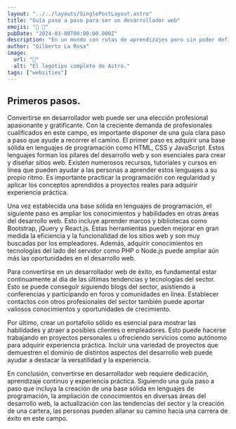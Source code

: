 ```yaml
---
layout: "../../layouts/SinglePostLayout.astro"
title: "Guía paso a paso para ser un desarrollador web"
emojis: "💪 💯"
pubDate: "2024-03-08T00:00:00.000Z"
description: "En un mundo con rutas de aprendizajes pero sin poder definirse por cual tomar..."
author: "Gilberto La Rosa"
image:
  url: "📝"
  alt: "El logotipo completo de Astro."
tags: ["websities"]
---
```


## Primeros pasos.

Convertirse en desarrollador web puede ser una elección profesional apasionante y gratificante. Con la creciente demanda de profesionales cualificados en este campo, es importante disponer de una guía clara paso a paso que ayude a recorrer el camino. El primer paso es adquirir una base sólida en lenguajes de programación como HTML, CSS y JavaScript. Estos lenguajes forman los pilares del desarrollo web y son esenciales para crear y diseñar sitios web. Existen numerosos recursos, tutoriales y cursos en línea que pueden ayudar a las personas a aprender estos lenguajes a su propio ritmo. Es importante practicar la programación con regularidad y aplicar los conceptos aprendidos a proyectos reales para adquirir experiencia práctica.

Una vez establecida una base sólida en lenguajes de programación, el siguiente paso es ampliar los conocimientos y habilidades en otras áreas del desarrollo web. Esto incluye aprender marcos y bibliotecas como Bootstrap, jQuery y React.js. Estas herramientas pueden mejorar en gran medida la eficiencia y la funcionalidad de los sitios web y son muy buscadas por los empleadores. Además, adquirir conocimientos en tecnologías del lado del servidor como PHP o Node.js puede ampliar aún más las oportunidades en el desarrollo web.

Para convertirse en un desarrollador web de éxito, es fundamental estar continuamente al día de las últimas tendencias y tecnologías del sector. Esto se puede conseguir siguiendo blogs del sector, asistiendo a conferencias y participando en foros y comunidades en línea. Establecer contactos con otros profesionales del sector también puede aportar valiosos conocimientos y oportunidades de crecimiento.

Por último, crear un portafolio sólido es esencial para mostrar las habilidades y atraer a posibles clientes o empleadores. Esto puede hacerse trabajando en proyectos personales u ofreciendo servicios como autónomo para adquirir experiencia práctica. Incluir una variedad de proyectos que demuestren el dominio de distintos aspectos del desarrollo web puede ayudar a destacar la versatilidad y la experiencia.

En conclusión, convertirse en desarrollador web requiere dedicación, aprendizaje continuo y experiencia práctica. Siguiendo una guía paso a paso que incluya la creación de una base sólida en lenguajes de programación, la ampliación de conocimientos en diversas áreas del desarrollo web, la actualización con las tendencias del sector y la creación de una cartera, las personas pueden allanar su camino hacia una carrera de éxito en este campo.
